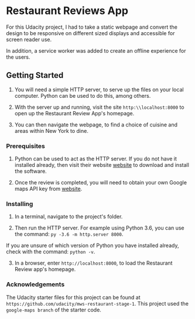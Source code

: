 # Restaurant Reviews App

For this Udacity project, I had to take a static webpage and convert the design to be responsive on different sized displays and accessible for screen reader use.

In addition, a service worker was added to create an offline experience for the users.

## Getting Started

1. You will need a simple HTTP server, to serve up the files on your local computer.  Python can be used to do this, among others.

2. With the server up and running, visit the site `http:\\localhost:8000` to open up the Restaurant Review App's homepage.

3. You can then navigate the webpage, to find a choice of cuisine and areas within New York to dine.

### Prerequisites

1. Python can be used to act as the HTTP server.  If you do not have it installed already, then visit their website [website](https://www.python.org/) to download and install the software.

2. Once the review is completed, you will need to obtain your own Google maps API key from [website](https://developers.google.com/maps/documentation/javascript/get-api-key).

### Installing

1.  In a terminal, navigate to the project's folder.

2.  Then run the HTTP server.  For example using Python 3.6, you can use the command: `py -3.6 -m http.server 8000`.

If you are unsure of which version of Python you have installed already, check with the command: `python -v`.

3. In a browser, enter `http://localhost:8000`, to load the Restaurant Review app's homepage.

### Acknowledgements

The Udacity starter files for this project can be found at `https://github.com/udacity/mws-restaurant-stage-1`.  This project used the `google-maps branch` of the starter code.
